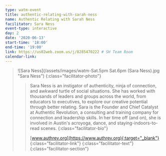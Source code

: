 ```yaml
---
type: watm-event
title: authentic-relating-with-sarah-ness
name: Authentic Relating with Sarah Ness
facilitator: Sara Ness
event-type: interactive
day: 2
date: '2020-06-13'
start-time: '18:00'
end-time: '19:00'
link: https://us02web.zoom.us/j/8285470222 # SH Team Room
calendar-link:
---
```


> ![Sara Ness](/assets/images/watm-Sat.5pm Sat.6pm (Sara Ness).jpg "Sara Ness")
> {:class="facilitator-photo"}
>
> > Sara Ness is an instigator of authenticity, ninja of connection, and awkward turtle of social situations. She has worked with thousands of leaders and groups across the world, from educators to executives, to explore our creative potential through better relating. Sara is the Founder and Chief Catalyst at Authentic Revolution, a consulting and training company for connection and leadership skills. In her time off (and on), she is involved in Austin's acroyoga, dance, and staying-indoors-to-read scenes.
> > {:class="facilitator-bio"}
> >
> > [www.authrev.org](https://www.authrev.org){:target="_blank"}
> > {:class="facilitator-link"}
> {:class="facilitator-text"}
{:class="facilitator-section"}
